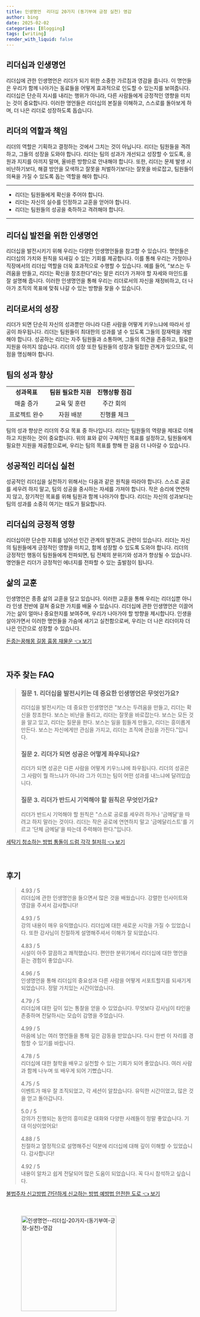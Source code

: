 ```yaml
---
title: 인생명언  리더십 20가지 (동기부여 긍정 실천) 영감
author: bing
date: 2025-02-02
categories: [Blogging]
tags: [writing]
render_with_liquid: false
---
```



<h2 id='리더십과 인생명언'>리더십과 인생명언</h2>

<p>리더십에 관한 인생명언은 리더가 되기 위한 소중한 가르침과 영감을 줍니다. 이 명언들은 우리가 함께 나아가는 동료들을 어떻게 효과적으로 인도할 수 있는지를 보여줍니다. 리더십은 단순히 지시를 내리는 행위가 아니라, 다른 사람들에게 긍정적인 영향을 미치는 것이 중요합니다. 이러한 명언들은 리더십의 본질을 이해하고, 스스로를 돌아보게 하며, 더 나은 리더로 성장하도록 돕습니다.</p>

<h2 id='리더의 역할과 책임'>리더의 역할과 책임</h2>

<p>리더의 역할은 기획하고 결정하는 것에서 그치는 것이 아닙니다. 리더는 팀원들을 격려하고, 그들의 성장을 도와야 합니다. 리더는 팀의 성과가 개선되고 성장할 수 있도록, 응원과 지지를 아끼지 말며, 올바른 방향으로 안내해야 합니다. 또한, 리더는 문제 발생 시 비난하기보다, 해결 방안을 모색하고 잘못을 처벌하기보다는 잘못을 바로잡고, 팀원들이 의욕을 가질 수 있도록 돕는 역할을 해야 합니다.</p>

<hr />

<ul>
    <li>리더는 팀원들에게 확신을 주어야 합니다.</li>
    <li>리더는 자신의 실수를 인정하고 교훈을 얻어야 합니다.</li>
    <li>리더는 팀원들의 성공을 축하하고 격려해야 합니다.</li>
</ul>

<hr />

<h2 id='리더십 발전을 위한 인생명언'>리더십 발전을 위한 인생명언</h2>

<p>리더십을 발전시키기 위해 우리는 다양한 인생명언들을 참고할 수 있습니다. 명언들은 리더십의 가치와 원칙을 되새길 수 있는 기회를 제공합니다. 이를 통해 우리는 가정이나 직장에서의 리더십 역할을 더욱 효과적으로 수행할 수 있습니다. 예를 들어, "보스는 두려움을 만들고, 리더는 확신을 창조한다"라는 말은 리더가 가져야 할 자세와 마인드를 잘 설명해 줍니다. 이러한 인생명언을 통해 우리는 리더로서의 자신을 재정비하고, 더 나아가 조직의 목표에 맞춰 나갈 수 있는 방향을 찾을 수 있습니다.</p>

<h2 id='리더로서의 성장'>리더로서의 성장</h2>

<p>리더가 되면 단순히 자신의 성과뿐만 아니라 다른 사람을 어떻게 키우느냐에 따라서 성공이 좌우됩니다. 리더는 팀원들이 최대한의 성과를 낼 수 있도록 그들의 잠재력을 개발해야 합니다. 성공하는 리더는 자주 팀원들과 소통하며, 그들의 의견을 존중하고, 필요한 지원을 아끼지 않습니다. 리더의 성장 또한 팀원들의 성장과 밀접한 관계가 있으므로, 이 점을 명심해야 합니다.</p>

<h2 id='팀의 성과 향상'>팀의 성과 향상</h2>

<table>
    <tr>
        <td style="text-align: center; height: 17px;"><b>성과목표</b></td>
        <td style="text-align: center; height: 17px;"><b>팀원 필요한 지원</b></td>
        <td style="text-align: center; height: 17px;"><b>진행상황 점검</b></td>
    </tr>
    <tr>
        <td style="text-align: center; height: 17px;">매출 증가</td>
        <td style="text-align: center; height: 17px;">교육 및 훈련</td>
        <td style="text-align: center; height: 17px;">주간 회의</td>
    </tr>
    <tr>
        <td style="text-align: center; height: 17px;">프로젝트 완수</td>
        <td style="text-align: center; height: 17px;">자원 배분</td>
        <td style="text-align: center; height: 17px;">진행률 체크</td>
    </tr>
</table>

<p>팀의 성과 향상은 리더의 주요 목표 중 하나입니다. 리더는 팀원들의 역량을 제대로 이해하고 지원하는 것이 중요합니다. 위의 표와 같이 구체적인 목표를 설정하고, 팀원들에게 필요한 지원을 제공함으로써, 우리는 팀의 목표를 향해 한 걸음 더 나아갈 수 있습니다.</p>

<h2 id='성공적인 리더십 실천'>성공적인 리더십 실천</h2>

<p>성공적인 리더십을 실천하기 위해서는 다음과 같은 원칙을 따라야 합니다. 스스로 공로를 세우려 하지 말고, 팀의 성공을 중시하는 자세를 가져야 합니다. 작은 승리에 연연하지 않고, 장기적인 목표를 위해 팀원과 함께 나아가야 합니다. 리더는 자신의 성과보다는 팀의 성과를 소중히 여기는 태도가 필요합니다.</p>

<h2 id='리더십의 긍정적 영향'>리더십의 긍정적 영향</h2>

<p>리더십이란 단순한 지휘를 넘어선 인간 관계의 발전과도 관련이 있습니다. 리더는 자신의 팀원들에게 긍정적인 영향을 미치고, 함께 성장할 수 있도록 도와야 합니다. 리더의 긍정적인 행동이 팀원들에게 전파되면, 팀 전체의 분위기와 성과가 향상될 수 있습니다. 명언들은 리더가 긍정적인 에너지를 전파할 수 있는 출발점이 됩니다.</p>

<h2 id='삶의 교훈'>삶의 교훈</h2>

<p>인생명언은 종종 삶의 교훈을 담고 있습니다. 이러한 교훈을 통해 우리는 리더십뿐 아니라 인생 전반에 걸쳐 중요한 가치를 배울 수 있습니다. 리더십에 관한 인생명언은 이끌어가는 삶이 얼마나 중요한지를 보여주며, 우리가 나아가야 할 방향을 제시합니다. 인생을 살아가면서 이러한 명언들을 가슴에 새기고 실천함으로써, 우리는 더 나은 리더이자 더 나은 인간으로 성장할 수 있습니다.</p>


<p><a class="click-button" title="돈줍는꿈해몽 길몽 흉몽 재물운" href="https://afficreate.github.io/posts/%EB%8F%88%EC%A4%8D%EB%8A%94%EA%BF%88%ED%95%B4%EB%AA%BD-%EA%B8%B8%EB%AA%BD-%ED%9D%89%EB%AA%BD-%EC%9E%AC%EB%AC%BC%EC%9A%B4/" rel="dofollow">돈줍는꿈해몽 길몽 흉몽 재물운 👈 보기</a></p><br>
<h2 id='자주_찾는_FAQ'>자주 찾는 FAQ</h2>
<div itemscope="" itemtype="https://schema.org/FAQPage">
<blockquote>
<div itemscope="" itemprop="mainEntity" itemtype="https://schema.org/Question">
<h3 itemprop="name">질문 1. 리더십을 발전시키는 데 중요한 인생명언은 무엇인가요?</h3>
<div itemscope="" itemprop="acceptedAnswer" itemtype="https://schema.org/Answer">
<span itemprop="text">
<p>리더십을 발전시키는 데 중요한 인생명언은 "보스는 두려움을 만들고, 리더는 확신을 창조한다. 보스는 비난을 돌리고, 리더는 잘못을 바로잡는다. 보스는 모든 것을 알고 있고, 리더는 질문을 한다. 보스는 일을 힘들게 만들고, 리더는 흥미롭게 만든다. 보스는 자신에게만 관심을 가지고, 리더는 조직에 관심을 가진다."입니다.</p>
</span>
</div>
</div>
<div itemscope="" itemprop="mainEntity" itemtype="https://schema.org/Question">
<h3 itemprop="name">질문 2. 리더가 되면 성공은 어떻게 좌우되나요?</h3>
<div itemscope="" itemprop="acceptedAnswer" itemtype="https://schema.org/Answer">
<span itemprop="text">
<p>리더가 되면 성공은 다른 사람을 어떻게 키우느냐에 좌우됩니다. 리더의 성공은 그 사람이 뭘 하느냐가 아니라 그가 이끄는 팀이 어떤 성과를 내느냐에 달려있습니다.</p>
</span>
</div>
</div>
<div itemscope="" itemprop="mainEntity" itemtype="https://schema.org/Question">
<h3 itemprop="name">질문 3. 리더가 반드시 기억해야 할 원칙은 무엇인가요?</h3>
<div itemscope="" itemprop="acceptedAnswer" itemtype="https://schema.org/Answer">
<span itemprop="text">
<p>리더가 반드시 기억해야 할 원칙은 "스스로 공로를 세우려 하거나 '금메달'을 따려고 하지 말라는 것이다. 리더는 작은 공로에 연연하지 말고 '금메달리스트'를 기르고 '단체 금메달'을 따는데 주력해야 한다."입니다.</p>
</span>
</div>
</div>
</blockquote>
</div>
<p><a class="click-button" title="세탁기 청소하는 방법 통돌이 드럼 각각 철저히" href="https://afficreate.github.io/posts/%EC%84%B8%ED%83%81%EA%B8%B0-%EC%B2%AD%EC%86%8C%ED%95%98%EB%8A%94-%EB%B0%A9%EB%B2%95-%ED%86%B5%EB%8F%8C%EC%9D%B4-%EB%93%9C%EB%9F%BC-%EA%B0%81%EA%B0%81-%EC%B2%A0%EC%A0%80%ED%9E%88/" rel="dofollow">세탁기 청소하는 방법 통돌이 드럼 각각 철저히 👈 보기</a></p><br>
<h2 id='후기'>후기</h2>
<div itemscope itemtype="https://schema.org/Product">
  <blockquote>
  <div itemprop="review" itemscope itemtype="https://schema.org/Review">
      <div itemprop="reviewRating" itemscope itemtype="https://schema.org/Rating"> <span itemprop="ratingValue">4.93</span> / <span itemprop="bestRating">5</span> </div>
      <span itemprop="reviewBody">리더십에 관한 인생명언을 들으면서 많은 것을 배웠습니다. 강렬한 인사이트와 영감을 주셔서 감사합니다!</span>
  </div>
  <br>
  <div itemprop="review" itemscope itemtype="https://schema.org/Review">
      <div itemprop="reviewRating" itemscope itemtype="https://schema.org/Rating"> <span itemprop="ratingValue">4.93</span> / <span itemprop="bestRating">5</span> </div>
      <span itemprop="reviewBody">강의 내용이 매우 유익했습니다. 리더십에 대한 새로운 시각을 가질 수 있었습니다. 또한 강사님이 친절하게 설명해주셔서 이해가 잘 되었습니다.</span>
  </div>
  <br>
  <div itemprop="review" itemscope itemtype="https://schema.org/Review">
      <div itemprop="reviewRating" itemscope itemtype="https://schema.org/Rating"> <span itemprop="ratingValue">4.83</span> / <span itemprop="bestRating">5</span> </div>
      <span itemprop="reviewBody">시설이 아주 깔끔하고 쾌적했습니다. 편안한 분위기에서 리더십에 대한 명언을 듣는 경험이 좋았습니다.</span>
  </div>
  <br>
  <div itemprop="review" itemscope itemtype="https://schema.org/Review">
      <div itemprop="reviewRating" itemscope itemtype="https://schema.org/Rating"> <span itemprop="ratingValue">4.96</span> / <span itemprop="bestRating">5</span> </div>
      <span itemprop="reviewBody">인생명언을 통해 리더십의 중요성과 다른 사람을 어떻게 서포트할지를 되새기게 되었습니다. 정말 가치있는 시간이었습니다.</span>
  </div>
  <br>
  <div itemprop="review" itemscope itemtype="https://schema.org/Review">
      <div itemprop="reviewRating" itemscope itemtype="https://schema.org/Rating"> <span itemprop="ratingValue">4.79</span> / <span itemprop="bestRating">5</span> </div>
      <span itemprop="reviewBody">리더십에 대한 깊이 있는 통찰을 얻을 수 있었습니다. 무엇보다 강사님이 타인을 존중하며 전달하시는 모습이 감명을 주었습니다.</span>
  </div>
  <br>
  <div itemprop="review" itemscope itemtype="https://schema.org/Review">
      <div itemprop="reviewRating" itemscope itemtype="https://schema.org/Rating"> <span itemprop="ratingValue">4.99</span> / <span itemprop="bestRating">5</span> </div>
      <span itemprop="reviewBody">마음에 남는 여러 명언들을 통해 깊은 감동을 받았습니다. 다시 한번 이 자리를 경험할 수 있기를 바랍니다.</span>
  </div>
  <br>
  <div itemprop="review" itemscope itemtype="https://schema.org/Review">
      <div itemprop="reviewRating" itemscope itemtype="https://schema.org/Rating"> <span itemprop="ratingValue">4.78</span> / <span itemprop="bestRating">5</span> </div>
      <span itemprop="reviewBody">리더십에 대한 철학을 배우고 실천할 수 있는 기회가 되어 좋았습니다. 여러 사람과 함께 나누며 또 배우게 되어 기뻤습니다.</span>
  </div>
  <br>
  <div itemprop="review" itemscope itemtype="https://schema.org/Review">
      <div itemprop="reviewRating" itemscope itemtype="https://schema.org/Rating"> <span itemprop="ratingValue">4.75</span> / <span itemprop="bestRating">5</span> </div>
      <span itemprop="reviewBody">이벤트가 매우 잘 조직되었고, 각 세션이 알찼습니다. 유익한 시간이었고, 많은 것을 얻고 돌아갑니다.</span>
  </div>
  <br>
  <div itemprop="review" itemscope itemtype="https://schema.org/Review">
      <div itemprop="reviewRating" itemscope itemtype="https://schema.org/Rating"> <span itemprop="ratingValue">5.0</span> / <span itemprop="bestRating">5</span> </div>
      <span itemprop="reviewBody">강의가 진행되는 동안의 흥미로운 대화와 다양한 사례들이 정말 좋았습니다. 기대 이상이었어요!</span>
  </div>
  <br>
  <div itemprop="review" itemscope itemtype="https://schema.org/Review">
      <div itemprop="reviewRating" itemscope itemtype="https://schema.org/Rating"> <span itemprop="ratingValue">4.88</span> / <span itemprop="bestRating">5</span> </div>
      <span itemprop="reviewBody">친절하고 열정적으로 설명해주신 덕분에 리더십에 대해 깊이 이해할 수 있었습니다. 감사합니다!</span>
  </div>
  <br>
  <div itemprop="review" itemscope itemtype="https://schema.org/Review">
      <div itemprop="reviewRating" itemscope itemtype="https://schema.org/Rating"> <span itemprop="ratingValue">4.92</span> / <span itemprop="bestRating">5</span> </div>
      <span itemprop="reviewBody">내용이 알차고 쉽게 전달되어 많은 도움이 되었습니다. 꼭 다시 참석하고 싶습니다.</span>
  </div>
  </blockquote>
</div>
<p><a class="click-button" title="불법주차 신고방법 간단하게 신고하는 방법 예방법 안전한 도로" href="https://afficreate.github.io/posts/%EB%B6%88%EB%B2%95%EC%A3%BC%EC%B0%A8-%EC%8B%A0%EA%B3%A0%EB%B0%A9%EB%B2%95-%EA%B0%84%EB%8B%A8%ED%95%98%EA%B2%8C-%EC%8B%A0%EA%B3%A0%ED%95%98%EB%8A%94-%EB%B0%A9%EB%B2%95-%EC%98%88%EB%B0%A9%EB%B2%95-%EC%95%88%EC%A0%84%ED%95%9C-%EB%8F%84%EB%A1%9C/" rel="dofollow">불법주차 신고방법 간단하게 신고하는 방법 예방법 안전한 도로 👈 보기</a></p><br>
<figure class="image"><img src="https://afficreate.github.io/assets/img/thumbnail/인생명언--리더십-20가지-(동기부여-긍정-실천)-영감.webp" alt="인생명언--리더십-20가지-(동기부여-긍정-실천)-영감" width="256" height="256"></figure>